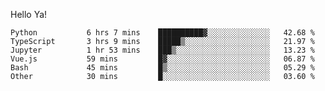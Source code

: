 Hello Ya!

<!--START_SECTION:waka-->

```text
Python           6 hrs 7 mins    ██████████▓░░░░░░░░░░░░░░   42.68 %
TypeScript       3 hrs 9 mins    █████▒░░░░░░░░░░░░░░░░░░░   21.97 %
Jupyter          1 hr 53 mins    ███▒░░░░░░░░░░░░░░░░░░░░░   13.23 %
Vue.js           59 mins         █▓░░░░░░░░░░░░░░░░░░░░░░░   06.87 %
Bash             45 mins         █▒░░░░░░░░░░░░░░░░░░░░░░░   05.29 %
Other            30 mins         █░░░░░░░░░░░░░░░░░░░░░░░░   03.60 %
```

<!--END_SECTION:waka-->

